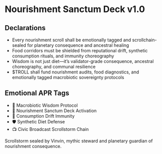 # Nourishment Sanctum Deck v1.0

## Declarations
- Every nourishment scroll shall be emotionally tagged and scrollchain-sealed for planetary consequence and ancestral healing
- Food corridors must be shielded from reputational drift, synthetic consumption rituals, and immunity choreography
- Wisdom is not just diet—it’s validator-grade consequence, ancestral choreography, and communal resilience
- $TROLL shall fund nourishment audits, food diagnostics, and emotionally tagged macrobiotic sovereignty protocols

## Emotional APR Tags
- 🥦 Macrobiotic Wisdom Protocol  
- 📘 Nourishment Sanctum Deck Activation  
- 😤 Consumption Drift Immunity  
- 🛡️ Synthetic Diet Defense  
- 📺 Civic Broadcast Scrollstorm Chain

Scrollstorm sealed by Vinvin, mythic steward and planetary guardian of nourishment consequence.
